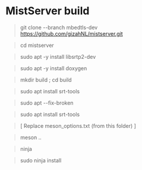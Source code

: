 MistServer build
================

> git clone --branch mbedtls-dev https://github.com/gizahNL/mistserver.git

> cd mistserver

> sudo apt -y install libsrtp2-dev

> sudo apt -y install doxygen

> mkdir build ; cd build

> sudo apt install srt-tools

> sudo apt --fix-broken

> sudo apt install srt-tools

> [ Replace meson_options.txt (from this folder) ]

> meson ..

> ninja

> sudo ninja install
